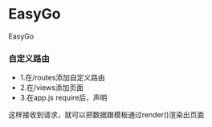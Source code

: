 # EasyGo
EasyGo

### 自定义路由

 - 1.在/routes添加自定义路由
 - 2.在/views添加页面
 - 3.在app.js require后，声明

这样接收到请求，就可以把数据跟模板通过render()渲染出页面